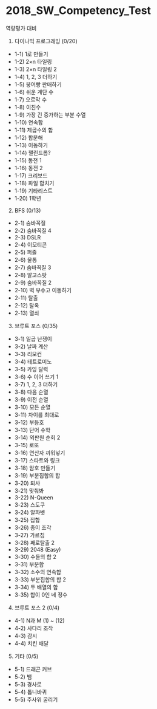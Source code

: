 # 2018_SW_Competency_Test
역량평가 대비

1. 다이나믹 프로그래밍 (0/20)
- 1-1) 1로 만들기
- 1-2) 2×n 타일링
- 1-3) 2×n 타일링 2
- 1-4) 1, 2, 3 더하기
- 1-5) 붕어빵 판매하기
- 1-6) 쉬운 계단 수
- 1-7) 오르막 수
- 1-8) 이친수
- 1-9) 가장 긴 증가하는 부분 수열
- 1-10) 연속합
- 1-11) 제곱수의 합
- 1-12) 합분해
- 1-13) 이동하기
- 1-14) 팰린드롬?
- 1-15) 동전 1
- 1-16) 동전 2
- 1-17) 크리보드
- 1-18) 파일 합치기
- 1-19) 기타리스트
- 1-20) 1학년

2. BFS (0/13)
- 2-1) 숨바꼭질
- 2-2) 숨바꼭질 4
- 2-3) DSLR
- 2-4) 이모티콘
- 2-5) 퍼즐
- 2-6) 물통
- 2-7) 숨바꼭질 3
- 2-8) 알고스팟
- 2-9) 숨바꼭질 2
- 2-10) 벽 부수고 이동하기
- 2-11) 탈출
- 2-12) 탈옥
- 2-13) 열쇠

3. 브루트 포스 (0/35)
- 3-1) 일곱 난쟁이
- 3-2) 날짜 계산
- 3-3) 리모컨
- 3-4) 테트로미노
- 3-5) 카잉 달력
- 3-6) 수 이어 쓰기 1
- 3-7) 1, 2, 3 더하기
- 3-8) 다음 순열
- 3-9) 이전 순열
- 3-10) 모든 순열
- 3-11) 차이를 최대로
- 3-12) 부등호
- 3-13) 단어 수학
- 3-14) 외판원 순회 2
- 3-15) 로또
- 3-16) 연산자 끼워넣기
- 3-17) 스타트와 링크
- 3-18) 암호 만들기
- 3-19) 부분집합의 합
- 3-20) 퇴사
- 3-21) 맞춰봐
- 3-22) N-Queen
- 3-23) 스도쿠
- 3-24) 알파벳
- 3-25) 집합
- 3-26) 종이 조각
- 3-27) 가르침
- 3-28) 째로탈출 2
- 3-29) 2048 (Easy)
- 3-30) 수들의 합 2
- 3-31) 부분합
- 3-32) 소수의 연속합
- 3-33) 부분집합의 합 2
- 3-34) 두 배열의 합
- 3-35) 합이 0인 네 정수

4. 브루트 포스 2 (0/4)
- 4-1) N과 M (1) ~ (12)
- 4-2) 사다리 조작
- 4-3) 감시
- 4-4) 치킨 배달

5. 기타 (0/5)
- 5-1) 드래곤 커브
- 5-2) 뱀
- 5-3) 경사로
- 5-4) 톱니바퀴
- 5-5) 주사위 굴리기
